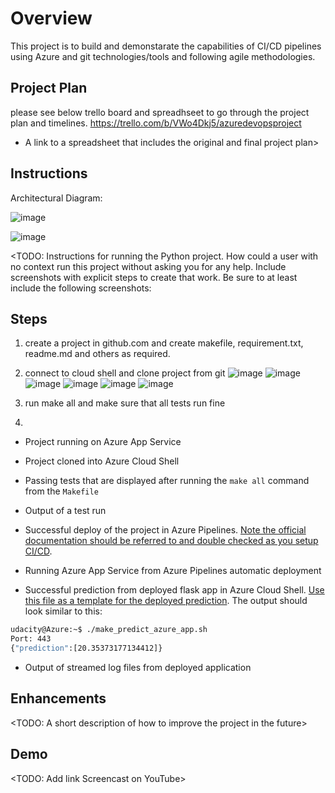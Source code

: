 # Overview

This project is to build and demonstarate the capabilities of CI/CD pipelines using Azure and git technologies/tools and following agile methodologies. 

## Project Plan

please see below trello board and spreadhseet to go through the project plan and timelines.
https://trello.com/b/VWo4Dkj5/azuredevopsproject

* A link to a spreadsheet that includes the original and final project plan>

## Instructions

Architectural Diagram:

![image](https://user-images.githubusercontent.com/116422392/199620324-cb4a5355-931c-4a1d-b5c8-6b3f4ee4a6e7.png)

![image](https://user-images.githubusercontent.com/116422392/200157769-09b96411-4059-44c6-9402-5dd4434c4fe3.png)


<TODO:  Instructions for running the Python project.  How could a user with no context run this project without asking you for any help.  Include screenshots with explicit steps to create that work. Be sure to at least include the following screenshots:

## Steps 

1) create a project in github.com and create makefile, requirement.txt, readme.md and others as required.
2) connect to cloud shell and clone project from git
![image](https://user-images.githubusercontent.com/116422392/200162495-606ec3ef-1f5a-49df-9468-952dbdb4d4f5.png)
![image](https://user-images.githubusercontent.com/116422392/200162609-a8671373-8a9d-4544-aeb1-6801c89db11c.png)
![image](https://user-images.githubusercontent.com/116422392/200164693-2eaefa20-0e23-4761-9414-86a9d5d841fe.png)
![image](https://user-images.githubusercontent.com/116422392/200162717-f5f4c639-f46e-43ae-9ebf-7e016ee5f5c1.png)
![image](https://user-images.githubusercontent.com/116422392/200164762-d5fba4ad-5783-427e-bd6e-2fd3beb9e4c0.png)
![image](https://user-images.githubusercontent.com/116422392/200165719-77bf97cd-9e9d-4456-a9b6-42f2a8fdd94a.png)




3) run make all and make sure that all tests run fine
4) 


* Project running on Azure App Service

* Project cloned into Azure Cloud Shell

* Passing tests that are displayed after running the `make all` command from the `Makefile`

* Output of a test run

* Successful deploy of the project in Azure Pipelines.  [Note the official documentation should be referred to and double checked as you setup CI/CD](https://docs.microsoft.com/en-us/azure/devops/pipelines/ecosystems/python-webapp?view=azure-devops).

* Running Azure App Service from Azure Pipelines automatic deployment

* Successful prediction from deployed flask app in Azure Cloud Shell.  [Use this file as a template for the deployed prediction](https://github.com/udacity/nd082-Azure-Cloud-DevOps-Starter-Code/blob/master/C2-AgileDevelopmentwithAzure/project/starter_files/flask-sklearn/make_predict_azure_app.sh).
The output should look similar to this:

```bash
udacity@Azure:~$ ./make_predict_azure_app.sh
Port: 443
{"prediction":[20.35373177134412]}
```

* Output of streamed log files from deployed application

> 

## Enhancements

<TODO: A short description of how to improve the project in the future>

## Demo 

<TODO: Add link Screencast on YouTube>


